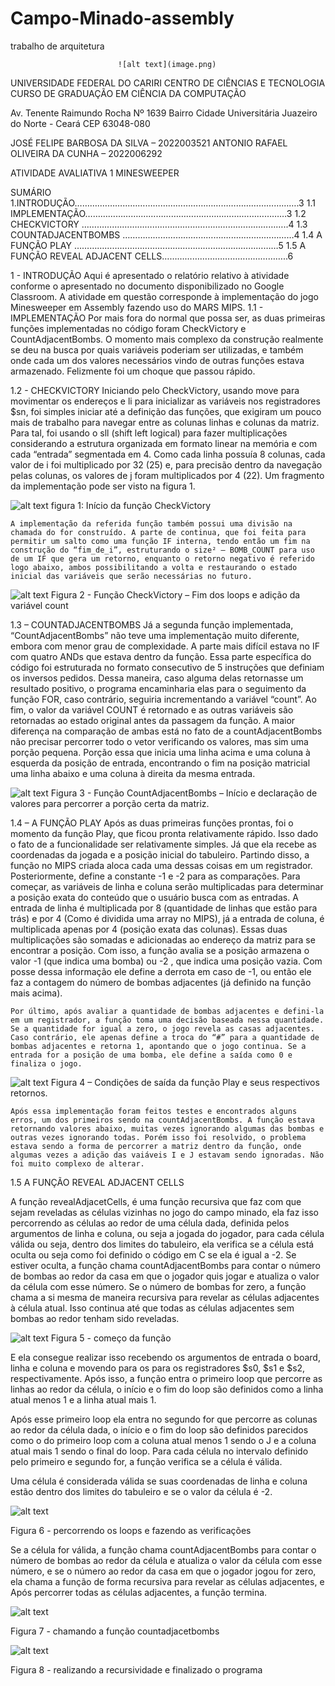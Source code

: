 # Campo-Minado-assembly
trabalho de arquitetura

 
							![alt text](image.png)																																	
UNIVERSIDADE FEDERAL DO CARIRI
CENTRO DE CIÊNCIAS E TECNOLOGIA
CURSO DE GRADUAÇÃO EM CIÊNCIA DA COMPUTAÇÃO

Av. Tenente Raimundo Rocha Nº 1639
Bairro Cidade Universitária
Juazeiro do Norte - Ceará
CEP 63048-080 

JOSÉ FELIPE BARBOSA DA SILVA – 2022003521
ANTONIO RAFAEL OLIVEIRA DA CUNHA – 2022006292











ATIVIDADE AVALIATIVA 1
MINESWEEPER

 
SUMÁRIO
1.INTRODUÇÃO……….………...………………………………………………………….3
1.1 IMPLEMENTAÇÃO………………….………………………………….………………3 
1.2 CHECKVICTORY …………….……………………………………….………………..4
1.3 COUNTADJACENTBOMBS ……………………………………...……..……………4
1.4 A FUNÇÃO PLAY ………………………………………………………………………5
1.5 A FUNÇÃO REVEAL ADJACENT CELLS…………………………………………..6
































1 - INTRODUÇÃO
	Aqui é apresentado o relatório relativo à atividade conforme o apresentado no documento disponibilizado no Google Classroom. A atividade em questão corresponde à implementação do jogo Minesweeper em Assembly fazendo uso do MARS MIPS.
1.1 - IMPLEMENTAÇÃO
	Por mais fora do normal que possa ser, as duas primeiras funções implementadas no código foram CheckVictory e CountAdjacentBombs. O momento mais complexo da construção realmente se deu na busca por quais variáveis poderiam ser utilizadas, e  também onde cada um dos valores necessários vindo de outras funções estava armazenado. Felizmente foi um choque que passou rápido. 

1.2 -  CHECKVICTORY
	Iniciando pelo CheckVictory, usando move para movimentar os endereços e li para inicializar as variáveis nos registradores $sn, foi simples iniciar até a definição das funções, que exigiram um pouco mais de trabalho para navegar entre as colunas linhas e colunas da matriz. Para tal, foi usando o sll (shift left logical) para fazer multiplicações considerando a estrutura organizada em formato linear na memória e com cada “entrada” segmentada em 4. Como cada linha possuía 8 colunas, cada valor de i foi multiplicado por 32 (25) e, para precisão dentro da navegação pelas colunas, os valores de j foram multiplicados por 4 (22). Um fragmento da implementação pode ser visto na figura 1. 

![alt text](image-1.png)
figura 1: Início da função CheckVictory



	A implementação da referida função também possui uma divisão na chamada do for construído. A parte de continua, que foi feita para permitir um salto como uma função IF interna, tendo então um fim na construção do “fim_de_i”, estruturando o size² – BOMB_COUNT para uso de um IF que gera um retorno, enquanto o retorno negativo é referido logo abaixo, ambos possibilitando a volta e restaurando o estado inicial das variáveis que serão necessárias no futuro.

![alt text](image-2.png)
Figura 2 - Função CheckVictory – Fim dos loops e adição da variável count

1.3 – COUNTADJACENTBOMBS
	Já a segunda função implementada, “CountAdjacentBombs” não teve uma implementação muito diferente, embora com menor grau de complexidade. A parte mais difícil estava no IF com quatro ANDs que estava dentro da função. Essa parte específica do código foi estruturada no formato consecutivo de 5 instruções que definiam os inversos pedidos. Dessa maneira, caso alguma delas retornasse um resultado positivo, o programa encaminharia elas para o seguimento da função FOR, caso contrário, seguiria incrementando a variável “count”. Ao fim, o valor da variável COUNT é retornado e as outras variáveis são retornadas ao estado original antes da passagem da função. 
	A maior diferença na comparação de ambas está no fato de a countAdjacentBombs não precisar percorrer todo o vetor verificando os valores, mas sim uma porção pequena. Porção essa que inicia uma linha acima e uma coluna à esquerda da posição de entrada, encontrando o fim na posição matricial uma linha abaixo e uma coluna à direita da mesma entrada.

![alt text](image-3.png)
Figura 3 -  Função CountAdjacentBombs – Início e declaração de 
valores para percorrer a porção certa da matriz.

1.4 – A FUNÇÃO PLAY
	Após as duas primeiras funções prontas, foi o momento da função Play, que ficou pronta relativamente rápido. Isso dado o fato de a funcionalidade ser relativamente simples. Já que ela recebe as coordenadas da jogada e a posição inicial do tabuleiro. Partindo disso, a função no MIPS criada aloca cada uma dessas coisas em um registrador. Posteriormente, define a constante -1 e -2 para as comparações.
	Para começar, as variáveis de linha e coluna serão multiplicadas para determinar a posição exata do conteúdo que o usuário busca com as entradas. A entrada de linha é multiplicada por 8 (quantidade de linhas que estão para trás) e por 4 (Como é dividida uma array no MIPS), já a entrada de coluna, é multiplicada apenas por 4 (posição exata das colunas). Essas duas multiplicações são somadas e adicionadas ao endereço da matriz para se encontrar a posição. Com isso, a função avalia se a posição armazena o valor -1 (que indica uma bomba) ou -2 , que indica uma posição vazia. Com posse dessa informação ele define a derrota em caso de -1, ou então ele faz a contagem do número de bombas adjacentes (já definido na função mais acima).

	Por último, após avaliar a quantidade de bombas adjacentes e defini-la em um registrador, a função toma uma decisão baseada nessa quantidade. Se a quantidade for igual a zero, o jogo revela as casas adjacentes. Caso contrário, ele apenas define a troca do “#” para a quantidade de bombas adjacentes e retorna 1, apontando que o jogo continua. Se a entrada for a posição de uma bomba, ele define a saída como 0 e finaliza o jogo.

![alt text](image-4.png)
Figura 4 – Condições de saída da função Play e seus respectivos retornos.

	Após essa implementação foram feitos testes e encontrados alguns erros, um dos primeiros sendo na countAdjacentBombs. A função estava retornando valores abaixo, muitas vezes ignorando algumas das bombas e outras vezes ignorando todas. Porém isso foi resolvido, o problema estava sendo a forma de percorrer a matriz dentro da função, onde algumas vezes a adição das vaiáveis I e J estavam sendo ignoradas. Não foi muito complexo de alterar.


1.5 A FUNÇÃO REVEAL ADJACENT CELLS

A função revealAdjacetCells, é uma função recursiva que faz com que sejam reveladas as células vizinhas no jogo do campo minado, ela faz isso percorrendo as células ao redor de uma célula dada, definida pelos argumentos de linha e coluna, ou seja a jogada do jogador, para cada célula válida ou seja, dentro dos limites do tabuleiro, ela verifica se a célula está oculta ou seja como foi definido o código em C se ela é igual a -2. Se estiver oculta, a função chama countAdjacentBombs para contar o número de bombas ao redor da casa em que o jogador quis jogar e atualiza o valor da célula com esse número. Se o número de bombas for zero, a função chama a si mesma de maneira recursiva para revelar as células adjacentes à célula atual. Isso continua até que todas as células adjacentes sem bombas ao redor tenham sido reveladas.

![alt text](image-5.png)
Figura 5 - começo da função

E ela consegue realizar isso recebendo os argumentos de entrada o board, linha e coluna e movendo para os para os registradores $s0, $s1 e $s2, respectivamente.
Após isso, a função entra o primeiro loop que percorre as linhas ao redor da célula, o início e o fim do loop são definidos como a linha atual menos 1 e a linha atual mais 1.

 Após esse primeiro loop ela entra no segundo for que percorre as colunas ao redor da célula dada, o início e o fim do loop são definidos parecidos como o do primeiro loop com a coluna atual menos 1  sendo o J e a coluna atual mais 1 sendo o final do loop. Para cada célula no intervalo definido pelo primeiro e segundo for, a função verifica se a célula é válida.

 Uma célula é considerada válida se suas coordenadas de linha e coluna estão dentro dos limites do tabuleiro e se o valor da célula é -2.


![alt text](image-6.png)
 
Figura 6 - percorrendo os loops e fazendo as verificações


Se a célula for válida, a função chama countAdjacentBombs para contar o número de bombas ao redor da célula e atualiza o valor da célula com esse número, e se o número ao redor da casa em que o jogador jogou for zero, ela chama a função de forma recursiva para revelar as células adjacentes, e Após percorrer todas as células adjacentes, a função termina.

![alt text](image-7.png)
 
Figura 7 - chamando a função countadjacetbombs


![alt text](image-8.png)
 
Figura 8 - realizando a recursividade e finalizado o programa



